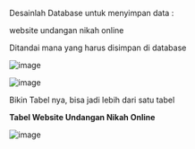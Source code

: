 Desainlah Database untuk menyimpan data :

website undangan nikah online

Ditandai mana yang harus disimpan di database

![image](https://github.com/AliviaRefalina/praktikum.md/assets/160213665/3cda7c4f-a73f-496f-a8d0-12ceec152db6)

![image](https://github.com/AliviaRefalina/praktikum.md/assets/160213665/6203f3ce-2087-4399-9e03-61517635b9d8)

Bikin Tabel nya, bisa jadi lebih dari satu tabel

**Tabel Website Undangan Nikah Online**

![image](https://github.com/AliviaRefalina/praktikum.md/assets/160213665/7891a409-33a8-4d31-8d9f-9a82b28093ca)

